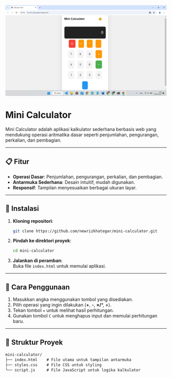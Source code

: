 ![Tampilan Mini Calculator](mini-calculator.png)

# Mini Calculator

Mini Calculator adalah aplikasi kalkulator sederhana berbasis web yang mendukung operasi aritmatika dasar seperti penjumlahan, pengurangan, perkalian, dan pembagian.

---

## 📋 Fitur

- **Operasi Dasar**: Penjumlahan, pengurangan, perkalian, dan pembagian.  
- **Antarmuka Sederhana**: Desain intuitif, mudah digunakan.  
- **Responsif**: Tampilan menyesuaikan berbagai ukuran layar.

---

## 🚀 Instalasi

1. **Kloning repositori**:  
   ```bash
   git clone https://github.com/newrizkhategar/mini-calculator.git
   ```
2. **Pindah ke direktori proyek**:  
   ```bash
   cd mini-calculator
   ```
3. **Jalankan di peramban**:  
   Buka file `index.html` untuk memulai aplikasi.

---

## 📖 Cara Penggunaan

1. Masukkan angka menggunakan tombol yang disediakan.  
2. Pilih operasi yang ingin dilakukan (**+**, **-**, **×/***, **÷**).  
3. Tekan tombol `=` untuk melihat hasil perhitungan.  
4. Gunakan tombol `C` untuk menghapus input dan memulai perhitungan baru.

---

## 📂 Struktur Proyek

```plaintext
mini-calculator/
├── index.html    # File utama untuk tampilan antarmuka
├── styles.css    # File CSS untuk styling
└── script.js     # File JavaScript untuk logika kalkulator
```
